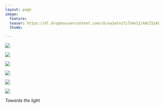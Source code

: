 ```yaml
---
layout: page
image:
  feature:
  teaser: https://dl.dropboxusercontent.com/sh/ea1wtnz7z734o12/AACZSiKLgCfd83VEv6IK6Yzya/luontokuvat/kev%C3%A4t/4/DS52220-245px.jpg
  thumb:

---
```


[![](https://dl.dropboxusercontent.com/sh/ea1wtnz7z734o12/AABTfA9o_cWEMCia2FwjfGnRa/luontokuvat/kev%C3%A4t/4/DS52215-800px.jpg)](https://dl.dropboxusercontent.com/sh/ea1wtnz7z734o12/AABHBBFmA9PFDhvUg2wrf8rGa/luontokuvat/kev%C3%A4t/4/DS52215.jpg)

[![](https://dl.dropboxusercontent.com/sh/ea1wtnz7z734o12/AAD-u5pkKwCAKFQoBabuKSKVa/luontokuvat/kev%C3%A4t/4/DS52220-800px.jpg)](https://dl.dropboxusercontent.com/sh/ea1wtnz7z734o12/AABADVzLo4k7o_FwgpFYV-N2a/luontokuvat/kev%C3%A4t/4/DS52220.jpg)

[![](https://dl.dropboxusercontent.com/sh/ea1wtnz7z734o12/AABWixRJbmV7CEr2XTFRZt1la/luontokuvat/kev%C3%A4t/4/DS52249-800px.jpg)](https://dl.dropboxusercontent.com/sh/ea1wtnz7z734o12/AAAeCaYHohhaJ3QTQIQWb1Sva/luontokuvat/kev%C3%A4t/4/DS52249.jpg)

[![](https://dl.dropboxusercontent.com/sh/ea1wtnz7z734o12/AACdg7bsfqQOujjwffXs0_yda/luontokuvat/kev%C3%A4t/4/DS52254-800px.jpg)](https://dl.dropboxusercontent.com/sh/ea1wtnz7z734o12/AACIBrcYY5HKTDeuo8QGz3mda/luontokuvat/kev%C3%A4t/4/DS52254.jpg)

[![](https://dl.dropboxusercontent.com/sh/ea1wtnz7z734o12/AABe5dL_JOjCRMjTJ_dIJajTa/luontokuvat/kev%C3%A4t/4/DS52263-800px.jpg)](https://dl.dropboxusercontent.com/sh/ea1wtnz7z734o12/AACI0bTAYiKI8kUdcgTozm1Xa/luontokuvat/kev%C3%A4t/4/DS52263.jpg)

[![](https://dl.dropboxusercontent.com/sh/ea1wtnz7z734o12/AABJbDs6-EgdiSLjfQoJ6-bia/luontokuvat/kev%C3%A4t/4/DS52277-800px.jpg)](https://dl.dropboxusercontent.com/sh/ea1wtnz7z734o12/AAB0K_eKA1gISwJaIvXmQ9goa/luontokuvat/kev%C3%A4t/4/DS52277.jpg)

*Towards the light*